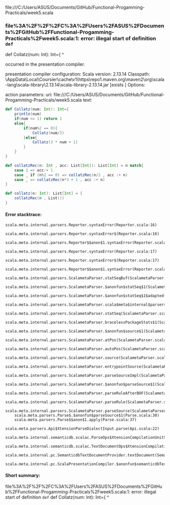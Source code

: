file:///C:/Users/ASUS/Documents/GitHub/Functional-Progamming-Practicals/week5.scala
### file%3A%2F%2F%2FC%3A%2FUsers%2FASUS%2FDocuments%2FGitHub%2FFunctional-Progamming-Practicals%2Fweek5.scala:1: error: illegal start of definition `def`
def Collatz(num: Int): Int={
^

occurred in the presentation compiler.

presentation compiler configuration:
Scala version: 2.13.14
Classpath:
<HOME>\AppData\Local\Coursier\cache\v1\https\repo1.maven.org\maven2\org\scala-lang\scala-library\2.13.14\scala-library-2.13.14.jar [exists ]
Options:



action parameters:
uri: file:///C:/Users/ASUS/Documents/GitHub/Functional-Progamming-Practicals/week5.scala
text:
```scala
def Collatz(num: Int): Int={
    println(num)
    if(num <= 1) return 1
    else{
        if(num%2 == 0){
            Collatz(num/2)
        }else{
            Collatz(3 * num + 1)
        }
    }
}

def collatzRec(n: Int , acc: List[Int]): List[Int] = n match{
    case 1 => acc:+ 1
    case _ if (n%2 == 0) => collatzRec(n/2 , acc :+ n)
    case _ => collatzRec(n*3 + 1 , acc :+ n)
}

def collatz(n: Int): List[Int] = {
    collatzRec(n , List())
}
```



#### Error stacktrace:

```
scala.meta.internal.parsers.Reporter.syntaxError(Reporter.scala:16)
	scala.meta.internal.parsers.Reporter.syntaxError$(Reporter.scala:16)
	scala.meta.internal.parsers.Reporter$$anon$1.syntaxError(Reporter.scala:22)
	scala.meta.internal.parsers.Reporter.syntaxError(Reporter.scala:17)
	scala.meta.internal.parsers.Reporter.syntaxError$(Reporter.scala:17)
	scala.meta.internal.parsers.Reporter$$anon$1.syntaxError(Reporter.scala:22)
	scala.meta.internal.parsers.ScalametaParser.statSeqBuf(ScalametaParser.scala:4109)
	scala.meta.internal.parsers.ScalametaParser.$anonfun$statSeq$1(ScalametaParser.scala:4096)
	scala.meta.internal.parsers.ScalametaParser.$anonfun$statSeq$1$adapted(ScalametaParser.scala:4096)
	scala.meta.internal.parsers.ScalametaParser.scala$meta$internal$parsers$ScalametaParser$$listBy(ScalametaParser.scala:562)
	scala.meta.internal.parsers.ScalametaParser.statSeq(ScalametaParser.scala:4096)
	scala.meta.internal.parsers.ScalametaParser.bracelessPackageStats$1(ScalametaParser.scala:4285)
	scala.meta.internal.parsers.ScalametaParser.$anonfun$source$1(ScalametaParser.scala:4288)
	scala.meta.internal.parsers.ScalametaParser.atPos(ScalametaParser.scala:325)
	scala.meta.internal.parsers.ScalametaParser.autoPos(ScalametaParser.scala:369)
	scala.meta.internal.parsers.ScalametaParser.source(ScalametaParser.scala:4264)
	scala.meta.internal.parsers.ScalametaParser.entrypointSource(ScalametaParser.scala:4291)
	scala.meta.internal.parsers.ScalametaParser.parseSourceImpl(ScalametaParser.scala:119)
	scala.meta.internal.parsers.ScalametaParser.$anonfun$parseSource$1(ScalametaParser.scala:116)
	scala.meta.internal.parsers.ScalametaParser.parseRuleAfterBOF(ScalametaParser.scala:58)
	scala.meta.internal.parsers.ScalametaParser.parseRule(ScalametaParser.scala:53)
	scala.meta.internal.parsers.ScalametaParser.parseSource(ScalametaParser.scala:116)
	scala.meta.parsers.Parse$.$anonfun$parseSource$1(Parse.scala:30)
	scala.meta.parsers.Parse$$anon$1.apply(Parse.scala:37)
	scala.meta.parsers.Api$XtensionParseDialectInput.parse(Api.scala:22)
	scala.meta.internal.semanticdb.scalac.ParseOps$XtensionCompilationUnitSource.toSource(ParseOps.scala:15)
	scala.meta.internal.semanticdb.scalac.TextDocumentOps$XtensionCompilationUnitDocument.toTextDocument(TextDocumentOps.scala:161)
	scala.meta.internal.pc.SemanticdbTextDocumentProvider.textDocument(SemanticdbTextDocumentProvider.scala:54)
	scala.meta.internal.pc.ScalaPresentationCompiler.$anonfun$semanticdbTextDocument$1(ScalaPresentationCompiler.scala:469)
```
#### Short summary: 

file%3A%2F%2F%2FC%3A%2FUsers%2FASUS%2FDocuments%2FGitHub%2FFunctional-Progamming-Practicals%2Fweek5.scala:1: error: illegal start of definition `def`
def Collatz(num: Int): Int={
^